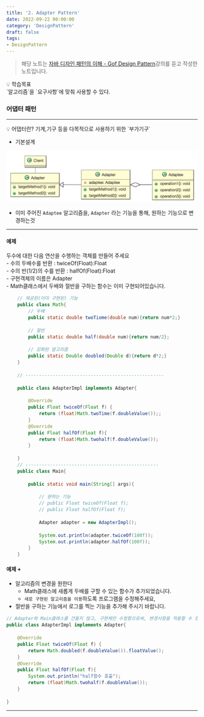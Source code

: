 ```yaml
---
title: '2. Adapter Pattern'
date: 2022-09-22 00:00:00
category: 'DesignPattern'
draft: false
tags: 
- DesignPattern
---
```

 > 해당 노트는 [자바 디자인 패턴의 이해 - Gof Design Pattern](https://www.inflearn.com/course/%EC%9E%90%EB%B0%94-%EB%94%94%EC%9E%90%EC%9D%B8-%ED%8C%A8%ED%84%B4#curriculum)강의를 듣고 작성한 노트입니다.
 
<aside>
💡 학습목표  <br/>
`알고리즘`을 `요구사항`에  맞춰 사용할 수 있다.
</aside>

### 어댑터 패턴

---

<aside>
💡 어댑터란? 기계,기구 등을 다목적으로 사용하기 위한 `부가기구`
</aside>

- 기본설계

![어댑터패턴 설계](./images/AdapterPattern_설계.png)

- 이미 주어진 `Adaptee` 알고리즘을, `Adapter` 라는 기능을 통해, 원하는 기능으로 변경하는것

  
---
#### 예제 
두수에 대한 다음 연산을 수행하는 객체를 만들어 주세요  
    - 수의 두배수를 반환 : twiceOf(Float):Float  
    - 수의 반(1/2)의 수를 반환 : halfOf(Float):Float  
    - 구현객체의 이름은 Adapter  
    - Math클래스에서 두배와 절반을 구하는 함수는 이미 구현되어있습니다.  

```java
    // 제공된(이미 구현된) 기능 
    public class Math{
        // 두배
        public static double twoTiome(double num){return num*2;}
    
        // 절반
        public static double half(double num){return num/2};
    
        // 강화된 알고리즘
        public static Double doubled(Double d){return d*2;}
    }
    
    // ---------------------------------------------------
    
    public class AdapterImpl implements Adapter{
    
        @Override
        public Float twiceOf(Float f) {
            return (float)Math.twoTime(f.doubleValue());;
        }
        @Override
        public Float halfOf(Float f){
            return (float)Math.twohalf(f.doubleValue());
        }
    
    }
    // -------------------------------------------------
    public class Main{
    
        public static void main(String[] args){
            
            // 원하는 기능
            // public Float twiceOf(Float f);
            // public Float halfOf(Float f);
    
            Adapter adapter = new AdapterImpl();
        
            System.out.println(adapter.twiceOf(100f));
            System.out.println(adapter.halfOf(100f));
        }
    }
```
    
#### 예제 +
- 알고리즘의 변경을 원한다  
    - Math클래스에 새롭게 두배를 구할 수 있는 함수가 추가되었습니다.  
    - `새로 구현된 알고리즘을 이용`하도록 프로그램을 수정해주세요,  
- 절반을 구하는 기능에서 로그를 찍는 기능을 추가해 주시기 바랍니다. 

```java
// Adapter와 Main클래스를 건들지 않고, 구현체만 수정함으로써, 변경사항을 적용할 수 있다.
public class AdapterImpl implements Adapter{

	@Override
	public Float twiceOf(Float f) {
		return Math.doubled(f.doubleValue()).floatValue();
	}
	@Override
	public Float halfOf(Float f){
		System.out.println("half함수 호출");
		return (float)Math.twohalf(f.doubleValue());
	}

}
```

---
